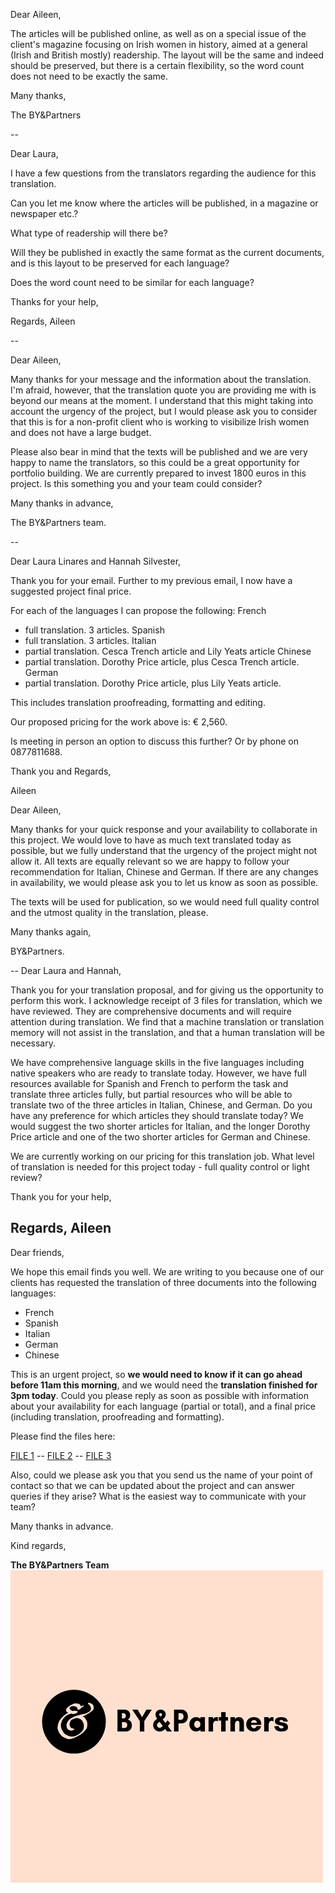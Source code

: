 Dear Aileen,

The articles will be published online, as well as on a special issue of the client's magazine focusing on Irish women in history, aimed at a general (Irish and British mostly) readership. The layout will be the same and indeed should be preserved, but there is a certain flexibility, so the word count does not need to be exactly the same.

Many thanks,

The BY&Partners

--

Dear Laura,

I have a few questions from the translators regarding the audience for this translation.

Can you let me know where the articles will be published, in a magazine or newspaper etc.?   

What type of readership will there be?

Will they be published in exactly the same format as the current documents, and is this layout to be preserved for each language?  

Does the word count need to be similar for each language? 

Thanks for your help,

Regards,
Aileen

--

Dear Aileen,

Many thanks for your message and the information about the translation. I'm afraid, however, that the translation quote you are providing me with is beyond our means at the moment. I understand that this might taking into account the urgency of the project, but I would please ask you to consider that this is for a non-profit client who is working to visibilize Irish women and does not have a large budget.

Please also bear in mind that the texts will be published and we are very happy to name the translators, so this could be a great opportunity for portfolio building. We are currently prepared to invest 1800 euros in this project. Is this something you and your team could consider?

Many thanks in advance,

The BY&Partners team.

--

Dear Laura Linares and Hannah Silvester,

Thank you for your email.  Further to my previous email, I now have a suggested project final price.

For each of the languages I can propose the following:
French
- full translation.  3 articles. 
Spanish
- full translation.  3 articles.
Italian
- partial translation.  Cesca Trench article and Lily Yeats article
Chinese
- partial translation.  Dorothy Price article, plus Cesca Trench article.
German
- partial translation.  Dorothy Price article, plus Lily Yeats article.



This includes translation proofreading, formatting and editing.  


Our proposed pricing for the work above is: € 2,560.


Is meeting in person an option to discuss this further?  Or by phone on 0877811688.

Thank you and Regards,

Aileen



Dear Aileen,

Many thanks for your quick response and your availability to collaborate in this project. We would love to have as much text translated today as possible, but we fully understand that the urgency of the project might not allow it. All texts are equally relevant so we are happy to follow your recommendation for Italian, Chinese and German. If there are any changes in availability, we would please ask you to let us know as soon as possible.

The texts will be used for publication, so we would need full quality control and the utmost quality in the translation, please.

Many thanks again,

BY&Partners.

--
Dear Laura and Hannah,

Thank you for your translation proposal, and for giving us the opportunity to perform this work. I acknowledge receipt of 3 files for translation, which we have reviewed.  They are comprehensive documents and will require attention during translation. We find that
 a machine translation or translation memory will not assist in the translation, and that a human translation will be necessary.  




We have comprehensive language skills in the five languages including native speakers who are ready to translate today. However, we have full resources available for Spanish and French to perform the task and translate three articles fully, but partial resources
 who will be able to translate two of the three articles in Italian, Chinese, and German. Do you have any preference for which articles they should translate today? We would suggest the two shorter articles for Italian, and the longer Dorothy Price article
 and one of the two shorter articles for German and Chinese.




We are currently working on our pricing for this translation job. What level of translation is needed for this project today - full quality control or light review?


Thank you for your help,

Regards,
Aileen
--
Dear friends,

We hope this email finds you well. We are writing to you because one of our clients has requested the translation of three documents into the following languages:

- French
- Spanish
- Italian
- German
- Chinese

This is an urgent project, so **we would need to know if it can go ahead before 11am this morning**, and we would need the **translation finished for 3pm today**. Could you please reply as soon as possible with information about your availability for each language (partial or total), and a final price (including translation, proofreading and formatting).

Please find the files here: 

[FILE 1](https://drive.google.com/open?id=1WSuZW6ITv9ZMuGIwgxlGq1agRAnTOdJC) -- [FILE 2](https://drive.google.com/open?id=1nKJ38emkiNsg-SjAGC60nvuyro_m8MC8) -- [FILE 3](https://drive.google.com/open?id=1STx3hLzOYfEmEgSA_wVgfPUrIHEr7tM6)

Also, could we please ask you that you send us the name of your point of contact so that we can be updated about the project and can answer queries if they arise? What is the easiest way to communicate with your team?


Many thanks in advance.

Kind regards,

**The BY&Partners Team**
![img](assets/collaborativetranslationlogo.png)


